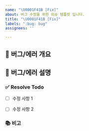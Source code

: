 ```yaml
---
name: "\U0001F41B [Fix]"
about: 버그 수정을 위한 이슈 템플릿 입니다.
title: "\U0001F41B [Fix]"
labels: ":bug: bug"
assignees: ''

---
```


## 🐞 버그/에러 개요
<!-- 간단하게 한줄로 어떤 버그/에러인지 요약해서 적습니다 -->

## 📝 버그/에러 설명
<!--  어떤 에러가 어떤 상황에서 발생했는지 Given-When-Then 형식으로 적습니다 -->


### ✅ Resolve Todo
<!-- 에러/버그 수정 항목을 나열합니다 (PR할 때에는 모두 체크되어야함) -->
- [ ] 수정 사항 1
- [ ] 수정 사항 2


### 📚 비고
<!-- 이슈 해결에 있어 비고사항이 있었다면 적습니다 -->
